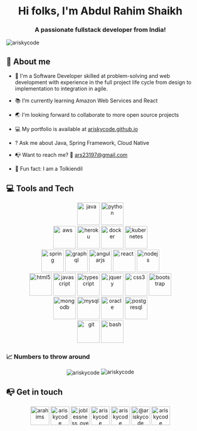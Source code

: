 <h1 align="center">Hi folks, I'm Abdul Rahim Shaikh</h1>
<h3 align="center">A passionate fullstack developer from India!</h3>

<p align="left"> <img src="https://komarev.com/ghpvc/?username=ariskycode" alt="ariskycode" /> </p>

## 	&#x1F64B; About me

- &#x1F464; I'm a Software Developer skilled at problem-solving and web development with experience in the full project life cycle from design to implementation to integration in agile.

- &#x1F4DA; I’m currently learning Amazon Web Services and React

- &#x1F30F; I'm looking forward to collaborate to more open source projects

- &#x1F4BB; My portfolio is available at [ariskycode.github.io](ariskycode.github.io)

- &#x003F; Ask me about Java, Spring Framework, Cloud Native

- &#x1F4ED; Want to reach me? &#x1F4E7; ars23197@gmail.com

- &#x1F3A0; Fun fact: I am a Tolkiendil

## &#x1F4BB; Tools and Tech

<p align="center">
    <img src="https://devicons.github.io/devicon/devicon.git/icons/java/java-original-wordmark.svg" alt="java" width="60" height="60"/> 
    <img src="https://devicons.github.io/devicon/devicon.git/icons/python/python-original.svg" alt="python" width="60" height="60"/> 
    <br/>
    <img src="https://devicons.github.io/devicon/devicon.git/icons/amazonwebservices/amazonwebservices-original-wordmark.svg" alt="aws" width="60" height="60"/> 
    <img src="https://devicons.github.io/devicon/devicon.git/icons/heroku/heroku-original-wordmark.svg" alt="heroku" width="60" height="60"/> 
    <img src="https://devicons.github.io/devicon/devicon.git/icons/docker/docker-original-wordmark.svg" alt="docker" width="60" height="60"/> 
    <img src="https://www.vectorlogo.zone/logos/kubernetes/kubernetes-icon.svg" alt="kubernetes" width="60" height="60"/> 
    <br/>
    <img src="https://www.vectorlogo.zone/logos/springio/springio-icon.svg" alt="spring" width="60" height="60"/>
    <img src="https://www.vectorlogo.zone/logos/graphql/graphql-icon.svg" alt="graphql" width="60" height="60"/>
    <img src="https://devicons.github.io/devicon/devicon.git/icons/angularjs/angularjs-original.svg" alt="angularjs" width="60" height="60"/> 
    <img src="https://devicons.github.io/devicon/devicon.git/icons/react/react-original-wordmark.svg" alt="react" width="60" height="60"/>
    <img src="https://devicons.github.io/devicon/devicon.git/icons/nodejs/nodejs-original-wordmark.svg" alt="nodejs" width="60" height="60"/> 
    <br/>
    <img src="https://devicons.github.io/devicon/devicon.git/icons/html5/html5-original-wordmark.svg" alt="html5" width="60" height="60"/> 
    <img src="https://devicons.github.io/devicon/devicon.git/icons/javascript/javascript-original.svg" alt="javascript" width="60" height="60"/> 
    <img src="https://devicons.github.io/devicon/devicon.git/icons/typescript/typescript-original.svg" alt="typescript" width="60" height="60"/>
    <img src="http://devicons.github.io/devicon/devicon.git/icons/jquery/jquery-original-wordmark.svg" alt="jquery" width="60" height="60"/> 
    <img src="https://devicons.github.io/devicon/devicon.git/icons/css3/css3-original-wordmark.svg" alt="css3" width="60" height="60"/> 
    <img src="https://devicons.github.io/devicon/devicon.git/icons/bootstrap/bootstrap-plain.svg" alt="bootstrap" width="60" height="60"/>
    <br/>
    <img src="https://devicons.github.io/devicon/devicon.git/icons/mongodb/mongodb-original-wordmark.svg" alt="mongodb" width="60" height="60"/> 
    <img src="https://devicons.github.io/devicon/devicon.git/icons/mysql/mysql-original-wordmark.svg" alt="mysql" width="60" height="60"/> 
    <img src="https://devicons.github.io/devicon/devicon.git/icons/oracle/oracle-original.svg" alt="oracle" width="60" height="60"/> 
    <img src="https://devicons.github.io/devicon/devicon.git/icons/postgresql/postgresql-original-wordmark.svg" alt="postgresql" width="60" height="60"/> 
    <br/>
    <img src="https://www.vectorlogo.zone/logos/git-scm/git-scm-icon.svg" alt="git" width="60" height="60"/>
    <img src="https://www.vectorlogo.zone/logos/gnu_bash/gnu_bash-icon.svg" alt="bash" width="60" height="60"/> 
    
</p>


### &#x1f4c8; Numbers to throw around
<p align="center">
    <img align="center" src="https://github-readme-stats.vercel.app/api?username=ariskycode&show_icons=true" alt="ariskycode" />
    <img src="https://github-readme-stats.vercel.app/api/top-langs/?username=ariskycode&layout=compact" alt="ariskycode" />
</p>


## &#x1F4ED; Get in touch
<p align="center">
    <a href="https://linkedin.com/in/arahims" target="blank"><img align="center" src="https://cdn.jsdelivr.net/npm/simple-icons@3.0.1/icons/linkedin.svg" alt="arahims" height="50" width="50" /></a>
    <a href="https://twitter.com/ariskycode" target="blank"><img align="center" src="https://cdn.jsdelivr.net/npm/simple-icons@3.0.1/icons/twitter.svg" alt="ariskycode" height="50" width="50"/></a>
    <a href="https://instagram.com/joblessness_over9000" target="blank"><img align="center" src="https://cdn.jsdelivr.net/npm/simple-icons@3.0.1/icons/instagram.svg" alt="joblessness_over9000" height="50" width="50"/></a>
    <a href="https://codepen.io/ariskycode" target="blank"><img align="center" src="https://cdn.jsdelivr.net/npm/simple-icons@3.0.1/icons/codepen.svg" alt="ariskycode" height="50" width="50"/></a>
    <a href="https://stackoverflow.com/users/ariskycode" target="blank"><img align="center" src="https://cdn.jsdelivr.net/npm/simple-icons@3.0.1/icons/stackoverflow.svg" alt="ariskycode" height="50" width="50"/></a>
    <a href="https://medium.com/@ariskycode" target="blank"><img align="center" src="https://cdn.jsdelivr.net/npm/simple-icons@3.0.1/icons/medium.svg" alt="@ariskycode" height="50" width="50"/></a>
    <a href="https://dev.to/ariskycode" target="blank"><img align="center" src="https://cdn.jsdelivr.net/npm/simple-icons@3.0.1/icons/dev-dot-to.svg" alt="ariskycode" height="50" width="50"/></a>
</p>